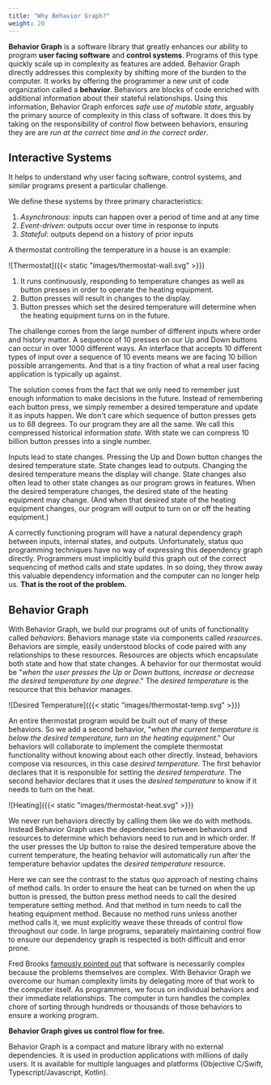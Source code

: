 ```yaml
---
title: "Why Behavior Graph?"
weight: 20
---
```


**Behavior Graph**  is a software library that greatly enhances our ability to program **user facing software** and **control systems**. Programs of this type quickly scale up in complexity as features are added. Behavior Graph directly addresses this complexity by shifting more of the burden to the computer. 
It works by offering the programmer a new unit of code organization called a **behavior**. 
Behaviors are blocks of code enriched with additional information about their stateful relationships. 
Using this information, Behavior Graph enforces _safe use of mutable state_, arguably the primary source of complexity in this class of software. 
It does this by taking on the responsibility of control flow between behaviors, ensuring they are are _run at the correct time and in the correct order_.

## Interactive Systems

It helps to understand why user facing software, control systems, and similar programs present a particular challenge.

We define these systems by three primary characteristics:

1. *Asynchronous*: inputs can happen over a period of time and at any time
2. *Event-driven*: outputs occur over time in response to inputs
3. *Stateful*: outputs depend on a history of prior inputs

A thermostat controlling the temperature in a house is an example:

![Thermostat]({{< static "images/thermostat-wall.svg" >}})

1. It runs continuously, responding to temperature changes as well as button presses in order to operate the heating equipment.
2. Button presses will result in changes to the display.
3. Button presses which set the desired temperature will determine when the heating equipment turns on in the future.

The challenge comes from the large number of different inputs where order and history matter.
A sequence of 10 presses on our Up and Down buttons can occur in over 1000 different ways.
An interface that accepts 10 different types of input over a sequence of 10 events means we are facing 10 billion possible arrangements.
And that is a tiny fraction of what a real user facing application is typically up against.

The solution comes from the fact that we only need to remember just enough information to make decisions in the future.
Instead of remembering each button press, we simply remember a desired temperature and update it as inputs happen.
We don't care which sequence of button presses gets us to 68 degrees.
To our program they are all the same.
We call this compressed historical information *state.*
With state we can compress 10 billion button presses into a single number.

Inputs lead to state changes.
Pressing the Up and Down button changes the desired temperature state.
State changes lead to outputs.
Changing the desired temperature means the display will change.
State changes also often lead to other state changes as our program grows in features.
When the desired temperature changes, the desired state of the heating equipment may change.
(And when that desired state of the heating equipment changes, our program will output to turn on or off the heating equipment.)

A correctly functioning program will have a natural dependency graph between inputs, internal states, and outputs.
Unfortunately, status quo programming techniques have no way of expressing this dependency graph directly.
Programmers must implicitly build this graph out of the correct sequencing of method calls and state updates.
In so doing, they throw away this valuable dependency information and the computer can no longer help us.
**That is the root of the problem.**

## Behavior Graph

With Behavior Graph, we build our programs out of units of functionality called *behaviors*.
Behaviors manage state via components called *resources*.
Behaviors are simple, easily understood blocks of code paired with any relationships to these resources.
Resources are objects which encapsulate both state and how that state changes.
A behavior for our thermostat would be "_when the user presses the *Up* or *Down* buttons, increase or decrease the desired temperature by one degree_."
The _desired temperature_ is the resource that this behavior manages.

![Desired Temperature]({{< static "images/thermostat-temp.svg" >}})

An entire thermostat program would be built out of many of these behaviors.
So we add a second behavior, "_when the current temperature is below the desired temperature, turn on the heating equipment_."
Our behaviors will collaborate to implement the complete thermostat functionality without knowing about each other directly.
Instead, behaviors compose via resources, in this case _desired temperature_.
The first behavior declares that it is responsible for setting the _desired temperature_.
The second behavior declares that it uses the _desired temperature_ to know if it needs to turn on the heat.

![Heating]({{< static "images/thermostat-heat.svg" >}})

We never run behaviors directly by calling them like we do with methods.
Instead Behavior Graph uses the dependencies between behaviors and resources to determine which behaviors need to run and in which order.
If the user presses the Up button to raise the desired temperature above the current temperature, the heating behavior will automatically run after the temperature behavior updates the _desired temperature_ resource.

Here we can see the contrast to the status quo approach of nesting chains of method calls.
In order to ensure the heat can be turned on when the up button is pressed, the button press method needs to call the desired temperature setting method.
And that method in turn needs to call the heating equipment method.
Because no method runs unless another method calls it, we must explicitly weave these threads of control flow throughout our code.
In large programs, separately maintaining control flow to ensure our dependency graph is respected is both difficult and error prone.

Fred Brooks [famously pointed out](https://en.wikipedia.org/wiki/No_Silver_Bullet) that software is necessarily complex because the problems themselves are complex.
With Behavior Graph we overcome our human complexity limits by delegating more of that work to the computer itself.
As programmers, we focus on individual behaviors and their immediate relationships.
The computer in turn handles the complex chore of sorting through hundreds or thousands of those behaviors to ensure a working program. 

__Behavior Graph gives us control flow for free.__

Behavior Graph is a compact and mature library with no external dependencies.
It is used in production applications with millions of daily users.
It is available for multiple languages and platforms (Objective C/Swift, Typescript/Javascript, Kotlin).
